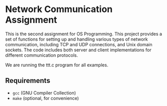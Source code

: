 # Network Communication Assignment

This is the second assignment for OS Programming. This project provides a set of functions for setting up and handling various types of network communication, including TCP and UDP connections, and Unix domain sockets. The code includes both server and client implementations for different communication protocols.

We are running the ttt.c program for all examples.

## Requirements

- `gcc` (GNU Compiler Collection)
- `make` (optional, for convenience)

